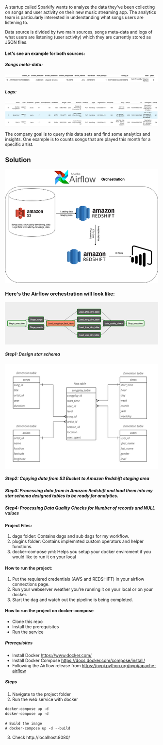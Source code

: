 A startup called Sparkify wants to analyze the data they've been collecting on songs and user activity on their new music streaming app. The analytics team is particularly interested in understanding what songs users are listening to.

Data source is divided by two main sources, songs meta-data and logs of what users are listening (user activity) which they are currently stored as JSON files.

#### Let's see an example for both sources:
##### Songs meta-data:
![Songs meta-data!](/images/songs.png "Songs meta-data")

##### Logs:
![Logs!](/images/logs.png "Logs")


The company goal is to query this data sets and find some analytics and insights. One example is to counts songs that are played this month for a specific artist.

## Solution
![Architecture!](/images/arch.png "Architecture")

### Here's the Airflow orchestration will look like:
![Airflow!](/images/airflow.png "Airflow")



##### Step1: Design  star schema 
![Entity Relationship Diagram!](/images/diagram.png "Entity Relationship Diagram")

##### Step2: Copying data from S3 Bucket to Amazon Redshift staging area

##### Step3: Processing data from in Amazon Redshift and load them into my star schema designed tables to be ready for analytics.

##### Step4: Processing Data Quality Checks for Number of records and NULL values


#### Project Files:
1. dags folder: Contains dags and sub dags for my workflow.
2. plugins folder: Contains implemnted custom operators and helper functions.
3. docker-compose yml: Helps you setup your docker enviroment if you would like to run it on your local


#### How to run the project:
1. Put the requiered credentials (AWS and REDSHIFT) in your airflow connections page.
2. Run your webserver weather you're running it on your local or on your docker.
3. Start the dag and watch out the pipeline is being completed.

#### How to run the project on docker-compose
* Clone this repo
* Install the prerequisites
* Run the service

##### Prerequisites
* Install Docker https://www.docker.com/
* Install Docker Compose https://docs.docker.com/compose/install/
* Following the Airflow release from https://pypi.python.org/pypi/apache-airflow

##### Steps
1. Navigate to the project folder
2. Run the web service with docker
```
docker-compose up -d
docker-compose up -d

# Build the image
# docker-compose up -d --build
```
3. Check http://localhost:8080/
